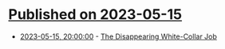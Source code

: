 # [Published on 2023-05-15](index.md)

* [2023-05-15, 20:00:00](https://slashdot.org/story/23/05/15/1834214/the-disappearing-white-collar-job?utm_source=rss1.0mainlinkanon&utm_medium=feed) - [The Disappearing White-Collar Job](https://slashdot.org/story/23/05/15/1834214/the-disappearing-white-collar-job?utm_source=rss1.0mainlinkanon&utm_medium=feed)

